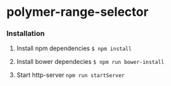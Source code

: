 # polymer-range-selector

### Installation

1. Install npm dependencies ```$ npm install```

2. Install bower dependecies ```$ npm run bower-install```

3. Start http-server ```npm run startServer```
